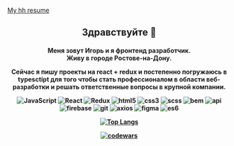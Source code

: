 [My hh resume](https://rostov.hh.ru/resume/ed437a84ff0be57a830039ed1f79756b666c58)
<h2 align="center">
Здравствуйте 👋<br>
</h2>
  <h4 align="center">
Меня зовут Игорь и я фронтенд разработчик. <br>
Живу в городе Ростове-на-Дону.<br>
      </p>
      <p align="center">
Сейчас я пишу проекты на react + redux и постепенно погружаюсь в typesctipt для того чтобы
стать профессионалом в области веб-разработки и решать ответственные вопросы в крупной компании.
</p>
    
![JavaScript](https://img.shields.io/badge/-JavaScript-003131?style=for-the-badge&logo=javascript&logoColor=yellow)
![React](https://img.shields.io/badge/-react-003131?style=for-the-badge&logo=react&logoColor=blue)
![Redux](https://img.shields.io/badge/-redux-003131?style=for-the-badge&logo=redux&logoColor=blue)
![html5](https://img.shields.io/badge/-html5-003131?style=for-the-badge&logo=html5&logoColor=orange)
![css3](https://img.shields.io/badge/-css3-003131?style=for-the-badge&logo=css3&logoColor=green)
![scss](https://img.shields.io/badge/-scss-003131?style=for-the-badge&logo=scss&logoColor=purple)
![bem](https://img.shields.io/badge/-bem-003131?style=for-the-badge&logo=bem&logoColor=green)
![api](https://img.shields.io/badge/-api-003131?style=for-the-badge&logo=api&logoColor=green)
![firebase](https://img.shields.io/badge/-firebase-003131?style=for-the-badge&logo=firebase&logoColor=green)
![git](https://img.shields.io/badge/-git-003131?style=for-the-badge&logo=git&logoColor=green)
![axios](https://img.shields.io/badge/-axios-003131?style=for-the-badge&logo=axios&logoColor=green)
![figma](https://img.shields.io/badge/-figma-003131?style=for-the-badge&logo=figma&logoColor=green)
![es6](https://img.shields.io/badge/-es6-003131?style=for-the-badge&logo=es6&logoColor=green)

[![Top Langs](https://github-readme-stats.vercel.app/api/top-langs/?username=anuraghazra&layout=compact)](https://github.com/anuraghazra/github-readme-stats)

[![codewars](https://www.codewars.com/users/igor-sergeevich/badges/large)](https://www.codewars.com/users/igor-sergeevich-po)
